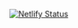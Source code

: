 [![Netlify Status](https://api.netlify.com/api/v1/badges/ed56a1f2-8fb6-426c-9150-4ea3b34e48fd/deploy-status)](https://app.netlify.com/sites/mwzx0d-hft-2021222/deploys)
